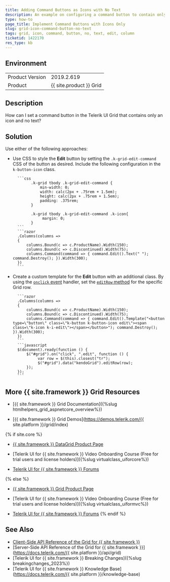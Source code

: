 ```yaml
---
title: Adding Command Buttons as Icons with No Text
description: An example on configuring a command button to contain only icons with no text in the {{ site.product }} Grid HtmlHelper.
type: how-to
page_title: Implement Command Buttons with Icons Only
slug: grid-icon-command-button-no-text
tags: grid, icon, command, button, no, text, edit, column
ticketid: 1422170
res_type: kb
---
```


## Environment

<table>
	<tbody>
		<tr>
			<td>Product Version</td>
			<td>2019.2.619</td>
		</tr>
		<tr>
			<td>Product</td>
			<td>{{ site.product }} Grid</td>
		</tr>
	</tbody>
</table>


## Description

How can I set a command button in the Telerik UI Grid that contains only an icon and no text?

## Solution

Use either of the following approaches:

* Use CSS to style the **Edit** button by setting the `.k-grid-edit-command` CSS of the button as desired. Include the following configuration in the `k-button-icon` class.

		```css
		      .k-grid tbody .k-grid-edit-command {
		          min-width: 0;
		          width: calc(2px + .75rem + 1.5em);
		          height: calc(2px + .75rem + 1.5em);
		          padding: .375rem;
		      }

		      .k-grid tbody .k-grid-edit-command .k-icon{
		           margin: 0;
		      }
		```
		```razor
		.Columns(columns =>
		{
		    columns.Bound(c => c.ProductName).Width(150);
		    columns.Bound(c => c.Discontinued).Width(75);
		    columns.Command(command => { command.Edit().Text(" "); command.Destroy(); }).Width(300);
		})
		```

* Create a custom template for the **Edit** button with an additional class. By using the [`onclick` event](https://api.jquery.com/on/) handler, set the [`editRow` method](https://docs.telerik.com/kendo-ui/api/javascript/ui/grid/methods/editrow) for the specific Grid row.

		```razor
		.Columns(columns =>
		{
		    columns.Bound(c => c.ProductName).Width(150);
		    columns.Bound(c => c.Discontinued).Width(75);
		    columns.Command(command => { command.Edit().Template("<button type=\"button\" class=\"k-button k-button-icon edit\"><span class=\"k-icon k-i-edit\"></span></button>"); command.Destroy(); }).Width(300);
		})
		```
		```javascript
		$(document).ready(function () {
		    $("#grid").on("click", ".edit", function () {
		         var row = $(this).closest("tr");
		         $("#grid").data("kendoGrid").editRow(row);
		    });
		});
		```


## More {{ site.framework }} Grid Resources

* [{{ site.framework }} Grid Documentation]({%slug htmlhelpers_grid_aspnetcore_overview%})

* [{{ site.framework }} Grid Demos](https://demos.telerik.com/{{ site.platform }}/grid/index)

{% if site.core %}
* [{{ site.framework }} DataGrid Product Page](https://www.telerik.com/aspnet-core-ui/grid)

* [Telerik UI for {{ site.framework }} Video Onboarding Course (Free for trial users and license holders)]({%slug virtualclass_uiforcore%})

* [Telerik UI for {{ site.framework }} Forums](https://www.telerik.com/forums/aspnet-core-ui)

{% else %}
* [{{ site.framework }} Grid Product Page](https://www.telerik.com/aspnet-mvc/grid)

* [Telerik UI for {{ site.framework }} Video Onboarding Course (Free for trial users and license holders)]({%slug virtualclass_uiformvc%})

* [Telerik UI for {{ site.framework }} Forums](https://www.telerik.com/forums/aspnet-mvc)
{% endif %}

## See Also

* [Client-Side API Reference of the Grid for {{ site.framework }}](https://docs.telerik.com/kendo-ui/api/javascript/ui/grid)
* [Server-Side API Reference of the Grid for {{ site.framework }}](https://docs.telerik.com/{{ site.platform }}/api/grid)
* [Telerik UI for {{ site.framework }} Breaking Changes]({%slug breakingchanges_2023%})
* [Telerik UI for {{ site.framework }} Knowledge Base](https://docs.telerik.com/{{ site.platform }}/knowledge-base)
